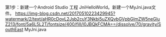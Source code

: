 第1步：新建一个Android Studio 工程 JniHelloWorld。新建一个MyJni.java文件。 
https://img-blog.csdn.net/20170510223429945?watermark/2/text/aHR0cDovL2Jsb2cuY3Nkbi5uZXQvbGVpbGlmZW5neGluZ213/font/5a6L5L2T/fontsize/400/fill/I0JBQkFCMA==/dissolve/70/gravity/SouthEast
MyJni.java